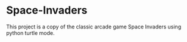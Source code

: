 # Space-Invaders
This project is a copy of the classic arcade game Space Invaders using python turtle mode.
